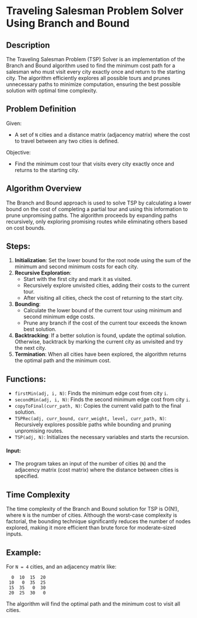 
# Traveling Salesman Problem Solver Using Branch and Bound

## Description
The Traveling Salesman Problem (TSP) Solver is an implementation of the Branch and Bound algorithm used to find the minimum cost path for a salesman who must visit every city exactly once and return to the starting city. The algorithm efficiently explores all possible tours and prunes unnecessary paths to minimize computation, ensuring the best possible solution with optimal time complexity.

## Problem Definition
Given:
- A set of `N` cities and a distance matrix (adjacency matrix) where the cost to travel between any two cities is defined.

Objective:
- Find the minimum cost tour that visits every city exactly once and returns to the starting city.

## Algorithm Overview
The Branch and Bound approach is used to solve TSP by calculating a lower bound on the cost of completing a partial tour and using this information to prune unpromising paths. The algorithm proceeds by expanding paths recursively, only exploring promising routes while eliminating others based on cost bounds.

## Steps:
1. **Initialization**: Set the lower bound for the root node using the sum of the minimum and second minimum costs for each city.
2. **Recursive Exploration**:
   - Start with the first city and mark it as visited.
   - Recursively explore unvisited cities, adding their costs to the current tour.
   - After visiting all cities, check the cost of returning to the start city.
3. **Bounding**:
   - Calculate the lower bound of the current tour using minimum and second minimum edge costs.
   - Prune any branch if the cost of the current tour exceeds the known best solution.
4. **Backtracking**: If a better solution is found, update the optimal solution. Otherwise, backtrack by marking the current city as unvisited and try the next city.
5. **Termination**: When all cities have been explored, the algorithm returns the optimal path and the minimum cost.

## Functions:
- `firstMin(adj, i, N)`: Finds the minimum edge cost from city `i`.
- `secondMin(adj, i, N)`: Finds the second minimum edge cost from city `i`.
- `copyToFinal(curr_path, N)`: Copies the current valid path to the final solution.
- `TSPRec(adj, curr_bound, curr_weight, level, curr_path, N)`: Recursively explores possible paths while bounding and pruning unpromising routes.
- `TSP(adj, N)`: Initializes the necessary variables and starts the recursion.

#### Input:
- The program takes an input of the number of cities (`N`) and the adjacency matrix (cost matrix) where the distance between cities is specified.

## Time Complexity
The time complexity of the Branch and Bound solution for TSP is O(N!), where `N` is the number of cities. Although the worst-case complexity is factorial, the bounding technique significantly reduces the number of nodes explored, making it more efficient than brute force for moderate-sized inputs.

## Example:
For `N = 4` cities, and an adjacency matrix like:

```
  0  10  15  20
 10   0  35  25
 15  35   0  30
 20  25  30   0
```

The algorithm will find the optimal path and the minimum cost to visit all cities.
